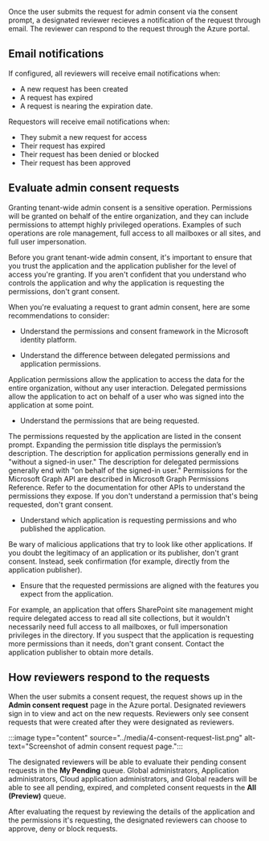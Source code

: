 Once the user submits the request for admin consent via the consent prompt, a designated reviewer recieves a notification of the request through email. The reviewer can respond to the request through the Azure portal.

## Email notifications

If configured, all reviewers will receive email notifications when:

- A new request has been created
- A request has expired
- A request is nearing the expiration date.

Requestors will receive email notifications when:

- They submit a new request for access
- Their request has expired
- Their request has been denied or blocked
- Their request has been approved

## Evaluate admin consent requests

Granting tenant-wide admin consent is a sensitive operation. Permissions will be granted on behalf of the entire organization, and they can include permissions to attempt highly privileged operations. Examples of such operations are role management, full access to all mailboxes or all sites, and full user impersonation.

Before you grant tenant-wide admin consent, it's important to ensure that you trust the application and the application publisher for the level of access you're granting. If you aren't confident that you understand who controls the application and why the application is requesting the permissions, don't grant consent.

When you're evaluating a request to grant admin consent, here are some recommendations to consider:

- Understand the permissions and consent framework in the Microsoft identity platform.

- Understand the difference between delegated permissions and application permissions.

Application permissions allow the application to access the data for the entire organization, without any user interaction. Delegated permissions allow the application to act on behalf of a user who was signed into the application at some point.

- Understand the permissions that are being requested.

The permissions requested by the application are listed in the consent prompt. Expanding the permission title displays the permission’s description. The description for application permissions generally end in "without a signed-in user." The description for delegated permissions generally end with "on behalf of the signed-in user." Permissions for the Microsoft Graph API are described in Microsoft Graph Permissions Reference. Refer to the documentation for other APIs to understand the permissions they expose. If you don't understand a permission that's being requested, don't grant consent.

- Understand which application is requesting permissions and who published the application.

Be wary of malicious applications that try to look like other applications. If you doubt the legitimacy of an application or its publisher, don't grant consent. Instead, seek confirmation (for example, directly from the application publisher).

- Ensure that the requested permissions are aligned with the features you expect from the application.

For example, an application that offers SharePoint site management might require delegated access to read all site collections, but it wouldn't necessarily need full access to all mailboxes, or full impersonation privileges in the directory. If you suspect that the application is requesting more permissions than it needs, don't grant consent. Contact the application publisher to obtain more details.

## How reviewers respond to the requests

When the user submits a consent request, the request shows up in the **Admin consent request** page in the Azure portal. Designated reviewers sign in to view and act on the new requests. Reviewers only see consent requests that were created after they were designated as reviewers.

:::image type="content" source="../media/4-consent-request-list.png" alt-text="Screenshot of admin consent request page.":::

The designated reviewers will be able to evaluate their pending consent requests in the **My Pending** queue. Global administrators, Application administrators, Cloud application administrators, and Global readers will be able to see all pending, expired, and completed consent requests in the **All (Preview)** queue.

After evaluating the request by reviewing the details of the application and the permissions it's requesting, the designated reviewers can choose to approve, deny or block requests.
